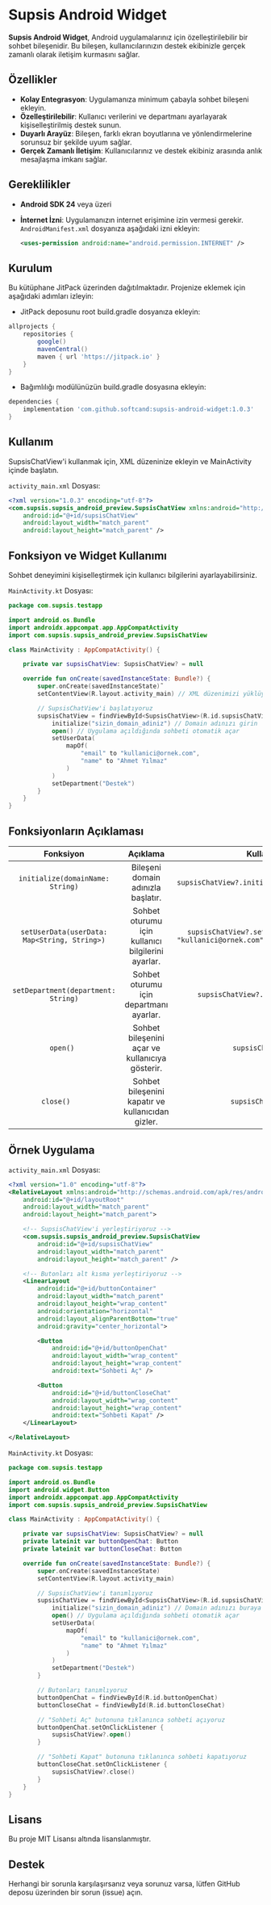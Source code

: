 # Supsis Android Widget

**Supsis Android Widget**, Android uygulamalarınız için özelleştirilebilir bir sohbet bileşenidir. Bu bileşen, kullanıcılarınızın destek ekibinizle gerçek zamanlı olarak iletişim kurmasını sağlar.

## Özellikler

- **Kolay Entegrasyon**: Uygulamanıza minimum çabayla sohbet bileşeni ekleyin.
- **Özelleştirilebilir**: Kullanıcı verilerini ve departmanı ayarlayarak kişiselleştirilmiş destek sunun.
- **Duyarlı Arayüz**: Bileşen, farklı ekran boyutlarına ve yönlendirmelerine sorunsuz bir şekilde uyum sağlar.
- **Gerçek Zamanlı İletişim**: Kullanıcılarınız ve destek ekibiniz arasında anlık mesajlaşma imkanı sağlar.

## Gereklilikler

- **Android SDK 24** veya üzeri
- **İnternet İzni**: Uygulamanızın internet erişimine izin vermesi gerekir. `AndroidManifest.xml` dosyanıza aşağıdaki izni ekleyin:

  ```xml
  <uses-permission android:name="android.permission.INTERNET" />

## Kurulum

Bu kütüphane JitPack üzerinden dağıtılmaktadır. Projenize eklemek için aşağıdaki adımları izleyin:

- JitPack deposunu root build.gradle dosyanıza ekleyin:
  
```gradle
allprojects {
    repositories {
        google()
        mavenCentral()
        maven { url 'https://jitpack.io' }
    }
}
```
- Bağımlılığı modülünüzün build.gradle dosyasına ekleyin:
```gradle
dependencies {
    implementation 'com.github.softcand:supsis-android-widget:1.0.3'
}
```

## Kullanım

SupsisChatView'i kullanmak için, XML düzeninize ekleyin ve MainActivity içinde başlatın.

```activity_main.xml``` Dosyası:

```xml
<?xml version="1.0.3" encoding="utf-8"?>
<com.supsis.supsis_android_preview.SupsisChatView xmlns:android="http://schemas.android.com/apk/res/android"
    android:id="@+id/supsisChatView"
    android:layout_width="match_parent"
    android:layout_height="match_parent" />
```

## Fonksiyon ve Widget Kullanımı
Sohbet deneyimini kişiselleştirmek için kullanıcı bilgilerini ayarlayabilirsiniz.

```MainActivity.kt``` Dosyası:

```kotlin
package com.supsis.testapp

import android.os.Bundle
import androidx.appcompat.app.AppCompatActivity
import com.supsis.supsis_android_preview.SupsisChatView

class MainActivity : AppCompatActivity() {

    private var supsisChatView: SupsisChatView? = null

    override fun onCreate(savedInstanceState: Bundle?) {
        super.onCreate(savedInstanceState)˜
        setContentView(R.layout.activity_main) // XML düzenimizi yüklüyoruz

        // SupsisChatView'i başlatıyoruz
        supsisChatView = findViewById<SupsisChatView>(R.id.supsisChatView).apply {
            initialize("sizin_domain_adiniz") // Domain adınızı girin
            open() // Uygulama açıldığında sohbeti otomatik açar
            setUserData(
                mapOf(
                    "email" to "kullanici@ornek.com",
                    "name" to "Ahmet Yılmaz"
                )
            )
            setDepartment("Destek")
        }
    }
}
```

## Fonksiyonların Açıklaması

| Fonksiyon | Açıklama    | Kullanım Örneği    |
| :-----: | :---: | :---: |
| ```initialize(domainName: String)``` | Bileşeni domain adınızla başlatır.   | ```supsisChatView?.initialize("sizin_domain_adiniz")```   |
| ```setUserData(userData: Map<String, String>)``` | Sohbet oturumu için kullanıcı bilgilerini ayarlar.   | ```supsisChatView?.setUserData(mapOf("email" to "kullanici@ornek.com", "name" to "Ahmet Yılmaz"))```   |
| ```setDepartment(department: String)``` | Sohbet oturumu için departmanı ayarlar.   | ```supsisChatView?.setDepartment("Destek")```   |
| ```open()	``` | Sohbet bileşenini açar ve kullanıcıya gösterir.   | ```supsisChatView?.open()```   |
| ```close()	``` | Sohbet bileşenini kapatır ve kullanıcıdan gizler.   | ```supsisChatView?.close()```   |

## Örnek Uygulama

```activity_main.xml``` Dosyası:

```xml
<?xml version="1.0" encoding="utf-8"?>
<RelativeLayout xmlns:android="http://schemas.android.com/apk/res/android"
    android:id="@+id/layoutRoot"
    android:layout_width="match_parent"
    android:layout_height="match_parent">

    <!-- SupsisChatView'i yerleştiriyoruz -->
    <com.supsis.supsis_android_preview.SupsisChatView
        android:id="@+id/supsisChatView"
        android:layout_width="match_parent"
        android:layout_height="match_parent" />

    <!-- Butonları alt kısma yerleştiriyoruz -->
    <LinearLayout
        android:id="@+id/buttonContainer"
        android:layout_width="match_parent"
        android:layout_height="wrap_content"
        android:orientation="horizontal"
        android:layout_alignParentBottom="true"
        android:gravity="center_horizontal">

        <Button
            android:id="@+id/buttonOpenChat"
            android:layout_width="wrap_content"
            android:layout_height="wrap_content"
            android:text="Sohbeti Aç" />

        <Button
            android:id="@+id/buttonCloseChat"
            android:layout_width="wrap_content"
            android:layout_height="wrap_content"
            android:text="Sohbeti Kapat" />
    </LinearLayout>

</RelativeLayout>
```

```MainActivity.kt``` Dosyası:

```kotlin
package com.supsis.testapp

import android.os.Bundle
import android.widget.Button
import androidx.appcompat.app.AppCompatActivity
import com.supsis.supsis_android_preview.SupsisChatView

class MainActivity : AppCompatActivity() {

    private var supsisChatView: SupsisChatView? = null
    private lateinit var buttonOpenChat: Button
    private lateinit var buttonCloseChat: Button

    override fun onCreate(savedInstanceState: Bundle?) {
        super.onCreate(savedInstanceState)
        setContentView(R.layout.activity_main)

        // SupsisChatView'i tanımlıyoruz
        supsisChatView = findViewById<SupsisChatView>(R.id.supsisChatView).apply {
            initialize("sizin_domain_adiniz") // Domain adınızı buraya girin
            open() // Uygulama açıldığında sohbeti otomatik açar
            setUserData(
                mapOf(
                    "email" to "kullanici@ornek.com",
                    "name" to "Ahmet Yılmaz"
                )
            )
            setDepartment("Destek")
        }

        // Butonları tanımlıyoruz
        buttonOpenChat = findViewById(R.id.buttonOpenChat)
        buttonCloseChat = findViewById(R.id.buttonCloseChat)

        // "Sohbeti Aç" butonuna tıklanınca sohbeti açıyoruz
        buttonOpenChat.setOnClickListener {
            supsisChatView?.open()
        }

        // "Sohbeti Kapat" butonuna tıklanınca sohbeti kapatıyoruz
        buttonCloseChat.setOnClickListener {
            supsisChatView?.close()
        }
    }
}

```

## Lisans

Bu proje MIT Lisansı altında lisanslanmıştır.

## Destek
Herhangi bir sorunla karşılaşırsanız veya sorunuz varsa, lütfen GitHub deposu üzerinden bir sorun (issue) açın.

